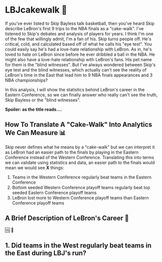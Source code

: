 # LBJcakewalk :cake:
If you've ever listed to Skip Bayless talk basketball, then you've heard Skip describe LeBron's first 9 trips to the NBA finals as a "cake-walk". I've listened to Skip's debates and analysis of players for years. I think I'm one of the few that willingly admit, I'm a fan of his. Skip turns people off. He's critical, cold, and calculated based off of what he calls his "eye test". You could easily say he's had a love-hate relationship with LeBron. As in, he's loved to hate on LeBron since before he ever dribbled a ball in the NBA. He might also have a love-hate relationship with LeBron's fans. His pet name for them is the "blind witnesses". But I've always wondered between Skip's eye test and the blind witnesses, which actually can't see the reality of LeBron's time in the East that lead him to 9 NBA finals appearances and 3 NBA championships? 

In this analysis, I will show the statistics behind LeBron's career in the Eastern Conference, so we can finally answer who really can't see the truth, Skip Bayless or the "blind witnesses". 

**Spoiler: as the title reads....**

## How To Translate A "Cake-Walk" Into Analytics We Can Measure :bar_chart:
Skip never defines what he means by a "cake-walk" but we can interpret it as LeBron had an easier path to the finals by playing in the Eastern Conference instead of the Western Conference. Translating this into terms we can validate using statistics and data, an easier path to the finals would mean we would see **X** things:
  1) Teams in the Western Conference regularly beat teams in the Eastern Conference
  2) Bottom seeded Western Conference playoff teams regularly beat top seeded Eastern Conference playoff teams 
  3) LeBron lost more to Western Conference playoff teams than Eastern Conference playoff teams

## A Brief Description of LeBron's Career :basketball:

:vs:
:compass:

## 1. Did teams in the West regularly beat teams in the East during LBJ's run? 
